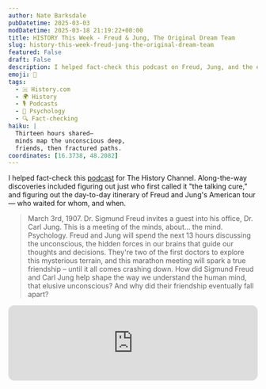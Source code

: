 ```yaml
---
author: Nate Barksdale
pubDatetime: 2025-03-03
modDatetime: 2025-03-18 21:19:22+00:00
title: HISTORY This Week - Freud & Jung, The Original Dream Team
slug: history-this-week-freud-jung-the-original-dream-team
featured: False
draft: False
description: I helped fact-check this podcast on Freud, Jung, and the explosive origins of modern psychology.
emoji: 🧠
tags:
  - 🇭 History.com
  - 🌍 History
  - 🎙️ Podcasts
  - 🧠 Psychology
  - 🔍 Fact-checking
haiku: |
  Thirteen hours shared—
  minds map the unconscious deep,
  friends, then fractured paths.
coordinates: [16.3738, 48.2082]
---
```


I helped fact-check this [podcast](https://open.spotify.com/episode/5dxGeK2EQzEZWE5lyKsrT9?si=ETNBZa14RzSeSHf6husb5g) for The History Channel. Along-the-way discoveries included figuring out just who first called it "the talking cure," and figuring out the day-to-day itinerary of Freud and Jung's American tour — who waited for whom, and when.

> March 3rd, 1907. Dr. Sigmund Freud invites a guest into his office, Dr. Carl Jung. This is a meeting of the minds, about... the mind. Psychology. Freud and Jung will spend the next 13 hours discussing the unconscious, the hidden forces in our brains that guide our thoughts and decisions. They're two of the first doctors to explore this mysterious terrain, and this marathon meeting will spark a true friendship – until it all comes crashing down.
> How did Sigmund Freud and Carl Jung help shape the way we understand the human mind, that elusive unconscious? And why did their friendship eventually fall apart?

<iframe style="border-radius:12px" src="https://open.spotify.com/embed/episode/5dxGeK2EQzEZWE5lyKsrT9?utm_source=generator" width="100%" height="152" frameBorder="0" allowfullscreen="" allow="autoplay; clipboard-write; encrypted-media; fullscreen; picture-in-picture" loading="lazy"></iframe>
